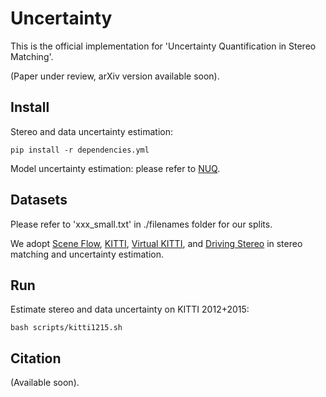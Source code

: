 # Uncertainty
This is the official implementation for 'Uncertainty Quantification in Stereo Matching'.

(Paper under review, arXiv version available soon).

## Install

Stereo and data uncertainty estimation:
```
pip install -r dependencies.yml
```

Model uncertainty estimation: please refer to [NUQ](https://github.com/stat-ml/NUQ).

## Datasets
Please refer to 'xxx_small.txt' in ./filenames folder for our splits.

We adopt [Scene Flow](https://lmb.informatik.uni-freiburg.de/resources/datasets/SceneFlowDatasets.en.html),
[KITTI](http://www.cvlibs.net/datasets/kitti/eval_scene_flow.php?benchmark=stereo),
[Virtual KITTI](https://europe.naverlabs.com/research/computer-vision/proxy-virtual-worlds-vkitti-2/),
and [Driving Stereo](https://drivingstereo-dataset.github.io/) in stereo matching and uncertainty estimation.

## Run
Estimate stereo and data uncertainty on KITTI 2012+2015:
```
bash scripts/kitti1215.sh
```

## Citation

(Available soon).
